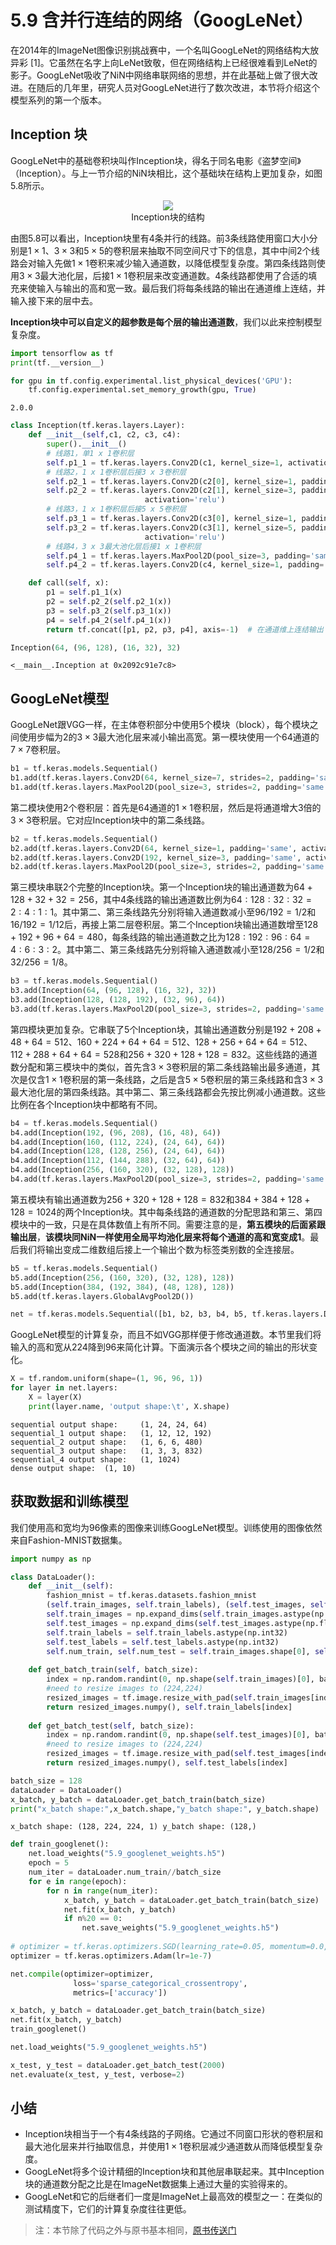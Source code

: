 
# 5.9 含并行连结的网络（GoogLeNet）

在2014年的ImageNet图像识别挑战赛中，一个名叫GoogLeNet的网络结构大放异彩 [1]。它虽然在名字上向LeNet致敬，但在网络结构上已经很难看到LeNet的影子。GoogLeNet吸收了NiN中网络串联网络的思想，并在此基础上做了很大改进。在随后的几年里，研究人员对GoogLeNet进行了数次改进，本节将介绍这个模型系列的第一个版本。


## Inception 块

GoogLeNet中的基础卷积块叫作Inception块，得名于同名电影《盗梦空间》（Inception）。与上一节介绍的NiN块相比，这个基础块在结构上更加复杂，如图5.8所示。

<div align=center>
<img  src="../img/chapter05/5.9_inception.svg"/>
</div>
<div align=center>Inception块的结构</div>

由图5.8可以看出，Inception块里有4条并行的线路。前3条线路使用窗口大小分别是$1\times 1$、$3\times 3$和$5\times 5$的卷积层来抽取不同空间尺寸下的信息，其中中间2个线路会对输入先做$1\times 1$卷积来减少输入通道数，以降低模型复杂度。第四条线路则使用$3\times 3$最大池化层，后接$1\times 1$卷积层来改变通道数。4条线路都使用了合适的填充来使输入与输出的高和宽一致。最后我们将每条线路的输出在通道维上连结，并输入接下来的层中去。

**Inception块中可以自定义的超参数是每个层的输出通道数**，我们以此来控制模型复杂度。


```python
import tensorflow as tf
print(tf.__version__)

for gpu in tf.config.experimental.list_physical_devices('GPU'):
    tf.config.experimental.set_memory_growth(gpu, True)
```

    2.0.0



```python
class Inception(tf.keras.layers.Layer):
    def __init__(self,c1, c2, c3, c4):
        super().__init__()
        # 线路1，单1 x 1卷积层
        self.p1_1 = tf.keras.layers.Conv2D(c1, kernel_size=1, activation='relu', padding='same')
        # 线路2，1 x 1卷积层后接3 x 3卷积层
        self.p2_1 = tf.keras.layers.Conv2D(c2[0], kernel_size=1, padding='same', activation='relu')
        self.p2_2 = tf.keras.layers.Conv2D(c2[1], kernel_size=3, padding='same',
                              activation='relu')
        # 线路3，1 x 1卷积层后接5 x 5卷积层
        self.p3_1 = tf.keras.layers.Conv2D(c3[0], kernel_size=1, padding='same', activation='relu')
        self.p3_2 = tf.keras.layers.Conv2D(c3[1], kernel_size=5, padding='same',
                              activation='relu')
        # 线路4，3 x 3最大池化层后接1 x 1卷积层
        self.p4_1 = tf.keras.layers.MaxPool2D(pool_size=3, padding='same', strides=1)
        self.p4_2 = tf.keras.layers.Conv2D(c4, kernel_size=1, padding='same', activation='relu')

    def call(self, x):
        p1 = self.p1_1(x)
        p2 = self.p2_2(self.p2_1(x))
        p3 = self.p3_2(self.p3_1(x))
        p4 = self.p4_2(self.p4_1(x))
        return tf.concat([p1, p2, p3, p4], axis=-1)  # 在通道维上连结输出
```


```python
Inception(64, (96, 128), (16, 32), 32)
```




    <__main__.Inception at 0x2092c91e7c8>



## GoogLeNet模型

GoogLeNet跟VGG一样，在主体卷积部分中使用5个模块（block），每个模块之间使用步幅为2的$3\times 3$最大池化层来减小输出高宽。第一模块使用一个64通道的$7\times 7$卷积层。


```python
b1 = tf.keras.models.Sequential()
b1.add(tf.keras.layers.Conv2D(64, kernel_size=7, strides=2, padding='same', activation='relu'))
b1.add(tf.keras.layers.MaxPool2D(pool_size=3, strides=2, padding='same'))
```

第二模块使用2个卷积层：首先是64通道的$1\times 1$卷积层，然后是将通道增大3倍的$3\times 3$卷积层。它对应Inception块中的第二条线路。


```python
b2 = tf.keras.models.Sequential()
b2.add(tf.keras.layers.Conv2D(64, kernel_size=1, padding='same', activation='relu'))
b2.add(tf.keras.layers.Conv2D(192, kernel_size=3, padding='same', activation='relu'))
b2.add(tf.keras.layers.MaxPool2D(pool_size=3, strides=2, padding='same'))
```

第三模块串联2个完整的Inception块。第一个Inception块的输出通道数为$64+128+32+32=256$，其中4条线路的输出通道数比例为$64:128:32:32=2:4:1:1$。其中第二、第三条线路先分别将输入通道数减小至$96/192=1/2$和$16/192=1/12$后，再接上第二层卷积层。第二个Inception块输出通道数增至$128+192+96+64=480$，每条线路的输出通道数之比为$128:192:96:64 = 4:6:3:2$。其中第二、第三条线路先分别将输入通道数减小至$128/256=1/2$和$32/256=1/8$。


```python
b3 = tf.keras.models.Sequential()
b3.add(Inception(64, (96, 128), (16, 32), 32))
b3.add(Inception(128, (128, 192), (32, 96), 64))
b3.add(tf.keras.layers.MaxPool2D(pool_size=3, strides=2, padding='same'))
```

第四模块更加复杂。它串联了5个Inception块，其输出通道数分别是$192+208+48+64=512$、$160+224+64+64=512$、$128+256+64+64=512$、$112+288+64+64=528$和$256+320+128+128=832$。这些线路的通道数分配和第三模块中的类似，首先含$3\times 3$卷积层的第二条线路输出最多通道，其次是仅含$1\times 1$卷积层的第一条线路，之后是含$5\times 5$卷积层的第三条线路和含$3\times 3$最大池化层的第四条线路。其中第二、第三条线路都会先按比例减小通道数。这些比例在各个Inception块中都略有不同。


```python
b4 = tf.keras.models.Sequential()
b4.add(Inception(192, (96, 208), (16, 48), 64))
b4.add(Inception(160, (112, 224), (24, 64), 64))
b4.add(Inception(128, (128, 256), (24, 64), 64))
b4.add(Inception(112, (144, 288), (32, 64), 64))
b4.add(Inception(256, (160, 320), (32, 128), 128))
b4.add(tf.keras.layers.MaxPool2D(pool_size=3, strides=2, padding='same'))
```

第五模块有输出通道数为$256+320+128+128=832$和$384+384+128+128=1024$的两个Inception块。其中每条线路的通道数的分配思路和第三、第四模块中的一致，只是在具体数值上有所不同。需要注意的是，**第五模块的后面紧跟输出层**，**该模块同NiN一样使用全局平均池化层来将每个通道的高和宽变成1**。最后我们将输出变成二维数组后接上一个输出个数为标签类别数的全连接层。


```python
b5 = tf.keras.models.Sequential()
b5.add(Inception(256, (160, 320), (32, 128), 128))
b5.add(Inception(384, (192, 384), (48, 128), 128))
b5.add(tf.keras.layers.GlobalAvgPool2D())

net = tf.keras.models.Sequential([b1, b2, b3, b4, b5, tf.keras.layers.Dense(10)])
```

GoogLeNet模型的计算复杂，而且不如VGG那样便于修改通道数。本节里我们将输入的高和宽从224降到96来简化计算。下面演示各个模块之间的输出的形状变化。


```python
X = tf.random.uniform(shape=(1, 96, 96, 1))
for layer in net.layers:
    X = layer(X)
    print(layer.name, 'output shape:\t', X.shape)
```

    sequential output shape:	 (1, 24, 24, 64)
    sequential_1 output shape:	 (1, 12, 12, 192)
    sequential_2 output shape:	 (1, 6, 6, 480)
    sequential_3 output shape:	 (1, 3, 3, 832)
    sequential_4 output shape:	 (1, 1024)
    dense output shape:	 (1, 10)


## 获取数据和训练模型

我们使用高和宽均为96像素的图像来训练GoogLeNet模型。训练使用的图像依然来自Fashion-MNIST数据集。


```python
import numpy as np

class DataLoader():
    def __init__(self):
        fashion_mnist = tf.keras.datasets.fashion_mnist
        (self.train_images, self.train_labels), (self.test_images, self.test_labels) = fashion_mnist.load_data()
        self.train_images = np.expand_dims(self.train_images.astype(np.float32)/255.0,axis=-1)
        self.test_images = np.expand_dims(self.test_images.astype(np.float32)/255.0,axis=-1)
        self.train_labels = self.train_labels.astype(np.int32)
        self.test_labels = self.test_labels.astype(np.int32)
        self.num_train, self.num_test = self.train_images.shape[0], self.test_images.shape[0]
        
    def get_batch_train(self, batch_size):
        index = np.random.randint(0, np.shape(self.train_images)[0], batch_size)
        #need to resize images to (224,224)
        resized_images = tf.image.resize_with_pad(self.train_images[index],224,224,)
        return resized_images.numpy(), self.train_labels[index]
    
    def get_batch_test(self, batch_size):
        index = np.random.randint(0, np.shape(self.test_images)[0], batch_size)
        #need to resize images to (224,224)
        resized_images = tf.image.resize_with_pad(self.test_images[index],224,224,)
        return resized_images.numpy(), self.test_labels[index]

batch_size = 128
dataLoader = DataLoader()
x_batch, y_batch = dataLoader.get_batch_train(batch_size)
print("x_batch shape:",x_batch.shape,"y_batch shape:", y_batch.shape)
```

    x_batch shape: (128, 224, 224, 1) y_batch shape: (128,)



```python
def train_googlenet():
    net.load_weights("5.9_googlenet_weights.h5")
    epoch = 5
    num_iter = dataLoader.num_train//batch_size
    for e in range(epoch):
        for n in range(num_iter):
            x_batch, y_batch = dataLoader.get_batch_train(batch_size)
            net.fit(x_batch, y_batch)
            if n%20 == 0:
                net.save_weights("5.9_googlenet_weights.h5")
                
# optimizer = tf.keras.optimizers.SGD(learning_rate=0.05, momentum=0.0, nesterov=False)
optimizer = tf.keras.optimizers.Adam(lr=1e-7)

net.compile(optimizer=optimizer,
              loss='sparse_categorical_crossentropy',
              metrics=['accuracy'])

x_batch, y_batch = dataLoader.get_batch_train(batch_size)
net.fit(x_batch, y_batch)
train_googlenet()
```


```python
net.load_weights("5.9_googlenet_weights.h5")

x_test, y_test = dataLoader.get_batch_test(2000)
net.evaluate(x_test, y_test, verbose=2)
```

## 小结

* Inception块相当于一个有4条线路的子网络。它通过不同窗口形状的卷积层和最大池化层来并行抽取信息，并使用$1\times 1$卷积层减少通道数从而降低模型复杂度。
* GoogLeNet将多个设计精细的Inception块和其他层串联起来。其中Inception块的通道数分配之比是在ImageNet数据集上通过大量的实验得来的。
* GoogLeNet和它的后继者们一度是ImageNet上最高效的模型之一：在类似的测试精度下，它们的计算复杂度往往更低。

> 注：本节除了代码之外与原书基本相同，[原书传送门](https://zh.d2l.ai/chapter_convolutional-neural-networks/googlenet.html)


